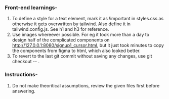 ### Front-end learnings-
1. To define a style for a text element, mark it as !important in styles.css as otherwise it gets overwritten by tailwind. Also define it in tailwind.config.js. See h1 and h3 for reference.
2. Use images whereever possible. For eg it took more than a day to design half of the complicated components on http://127.0.0.1:8080/signup1_cursor.html, but it just took minutes to copy the components from figma to html, which also looked better.
3. To revert to the last git commit without saving any changes, use git checkout -- .

### Instructions-
1. Do not make theoritical assumptions, review the given files first before answering.
